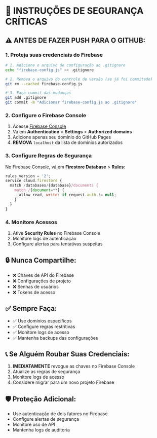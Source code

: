 # 🚨 INSTRUÇÕES DE SEGURANÇA CRÍTICAS

## ⚠️ ANTES DE FAZER PUSH PARA O GITHUB:

### 1. **Proteja suas credenciais do Firebase**

```bash
# 1. Adicione o arquivo de configuração ao .gitignore
echo "firebase-config.js" >> .gitignore

# 2. Remova o arquivo do controle de versão (se já foi commitado)
git rm --cached firebase-config.js

# 3. Faça commit das mudanças
git add .gitignore
git commit -m "Adicionar firebase-config.js ao .gitignore"
```

### 2. **Configure o Firebase Console**

1. Acesse [Firebase Console](https://console.firebase.google.com)
2. Vá em **Authentication** > **Settings** > **Authorized domains**
3. Adicione apenas seu domínio do GitHub Pages
4. **REMOVA** `localhost` da lista de domínios autorizados

### 3. **Configure Regras de Segurança**

No Firebase Console, vá em **Firestore Database** > **Rules**:

```javascript
rules_version = '2';
service cloud.firestore {
  match /databases/{database}/documents {
    match /{document=**} {
      allow read, write: if request.auth != null;
    }
  }
}
```

### 4. **Monitore Acessos**

1. Ative **Security Rules** no Firebase Console
2. Monitore logs de autenticação
3. Configure alertas para tentativas suspeitas

## 🔒 **Nunca Compartilhe:**

- ❌ Chaves de API do Firebase
- ❌ Configurações de projeto
- ❌ Senhas de usuários
- ❌ Tokens de acesso

## ✅ **Sempre Faça:**

- ✅ Use domínios específicos
- ✅ Configure regras restritivas
- ✅ Monitore logs de acesso
- ✅ Mantenha backups das configurações

## 📞 **Se Alguém Roubar Suas Credenciais:**

1. **IMEDIATAMENTE** revogue as chaves no Firebase Console
2. Atualize as regras de segurança
3. Monitore logs de acesso
4. Considere migrar para um novo projeto Firebase

## 🛡️ **Proteção Adicional:**

- Use autenticação de dois fatores no Firebase
- Configure alertas de segurança
- Monitore uso de API
- Mantenha logs de auditoria

